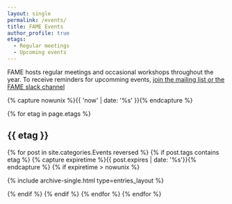 ```yaml
---
layout: single
permalink: /events/
title: FAME Events
author_profile: true
etags:
  - Regular meetings
  - Upcoming events
---
```


FAME hosts regular meetings and occasional workshops throughout the year.
To receive reminders for upcomming events, [join the mailing list or the FAME slack channel](/follow-us/)


{% capture nowunix %}{{ 'now' | date: '%s' }}{% endcapture %}

{% for etag in page.etags %}

## {{ etag }}

 {% for post in site.categories.Events reversed %}
  {% if post.tags contains etag %}
   {% capture expiretime %}{{ post.expires | date: '%s'}}{% endcapture %}
    {% if expiretime > nowunix %}

{% include archive-single.html type=entries_layout %}

   {% endif %} 
  {% endif %}
 {% endfor %}
{% endfor %}

